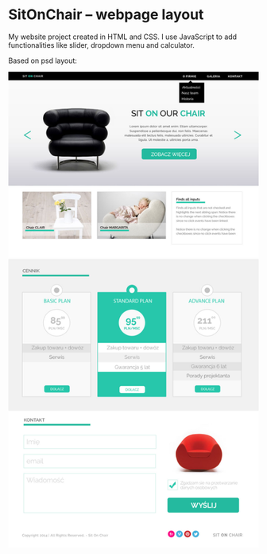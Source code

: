 # SitOnChair &ndash; webpage layout

My website project created in HTML and CSS. I use JavaScript to add functionalities like slider, dropdown menu and calculator.

Based on psd layout:

![Układ_strony](images/layout.jpg)